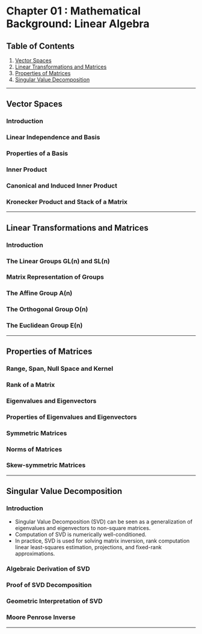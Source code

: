 # Chapter 01 : Mathematical Background: Linear Algebra

## Table of Contents
1. [Vector Spaces](#vector-spaces)
2. [Linear Transformations and Matrices](#linear-transformations-and-matrices)
3. [Properties of Matrices](#properties-of-matrices)
4. [Singular Value Decomposition](#singular-value-decomposition)

---
## Vector Spaces
### Introduction
### Linear Independence and Basis
### Properties of a Basis
### Inner Product
### Canonical and Induced Inner Product
### Kronecker Product and Stack of a Matrix

---
## Linear Transformations and Matrices
### Introduction
### The Linear Groups GL(n) and SL(n)
### Matrix Representation of Groups
### The Affine Group A(n)
### The Orthogonal Group O(n)
### The Euclidean Group E(n)

---
## Properties of Matrices
### Range, Span, Null Space and Kernel
### Rank of a Matrix
### Eigenvalues and Eigenvectors
### Properties of Eigenvalues and Eigenvectors
### Symmetric Matrices
### Norms of Matrices
### Skew-symmetric Matrices

---
## Singular Value Decomposition
### Introduction
- Singular Value Decomposition (SVD) can be seen as a generalization of eigenvalues and eigenvectors to non-square matrices.
- Computation of SVD is numerically well-conditioned.
- In practice, SVD is used for solving matrix inversion, rank computation linear least-squares estimation, projections, and fixed-rank approximations.

### Algebraic Derivation of SVD
### Proof of SVD Decomposition
### Geometric Interpretation of SVD
### Moore Penrose Inverse
---
